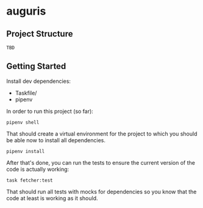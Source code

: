 # auguris

## Project Structure
```
TBD
```

## Getting Started

Install dev dependencies:
- Taskfile/
- pipenv

In order to run this project (so far):
```shell
pipenv shell
```
That should create a virtual environment for the project to which you should be able now to install all dependencies.
```shell
pipenv install
```

After that's done, you can run the tests to ensure the current version of the code is actually working:
```shell
task fetcher:test
```
That should run all tests with mocks for dependencies so you know that the code at least is working as it should.
